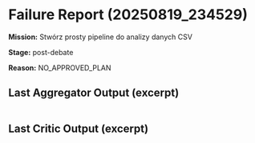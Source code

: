 # Failure Report (20250819_234529)

**Mission:** Stwórz prosty pipeline do analizy danych CSV

**Stage:** post-debate

**Reason:** NO_APPROVED_PLAN

## Last Aggregator Output (excerpt)

```

```

## Last Critic Output (excerpt)

```

```
